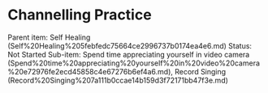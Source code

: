 # Channelling Practice

Parent item: Self Healing (Self%20Healing%205febfedc75664ce2996737b0174ea4e6.md)
Status: Not Started
Sub-item: Spend time appreciating yourself in video camera (Spend%20time%20appreciating%20yourself%20in%20video%20camera%20e72976fe2ecd45858c4e67276b6ef4a6.md), Record Singing (Record%20Singing%207a111b0ccae14b159d3f72171bb47f3e.md)